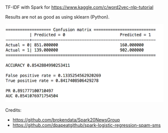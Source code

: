 TF-IDF with Spark for https://www.kaggle.com/c/word2vec-nlp-tutorial 

Results are not as good as using sklearn (Python).

![ ](results.png)

Credits:

- https://github.com/brokendata/Spark20NewsGroup
- https://github.com/dpapeatgithub/spark-logistic-regression-spam-sms
